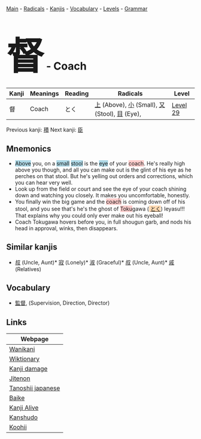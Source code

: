 <style> bigfont {font-size: 100px}</style>
[Main](../index.md) -
[Radicals](../radicals.md) -
[Kanjis](../kanjis.md) -
[Vocabulary](../vocabulary.md) -
[Levels](../levels.md) -
[Grammar](../grammar.md)
# <bigfont> 督</bigfont> - Coach 

| Kanji | Meanings | Reading | Radicals | Level |
| --- | --- | --- | --- | --- |
| 督 | Coach | とく | [上](../radicals/上.md) (Above), [小](../radicals/小.md) (Small), [又](../radicals/又.md) (Stool), [目](../radicals/目.md) (Eye),  | [Level 29](../levels/wk_level29.md) |

Previous kanji: [積](積.md) Next kanji: [臣](臣.md) 

## Mnemonics
 * <span style="background-color:#ADD8E6"> Above</span> you, on a <span style="background-color:#ADD8E6"> small</span> <span style="background-color:#ADD8E6"> stool</span> is the <span style="background-color:#ADD8E6"> eye</span> of your <span style="background-color:#ffcccb"> coach</span>. He's really high above you though, and all you can make out is the glint of his eye as he perches on that stool. But he's yelling out orders and corrections, which you can hear very well.
* Look up from the field or court and see the eye of your coach shining down and watching you closely. It makes you uncomfortable, honestly.
* You finally win the big game and the <span style="background-color:#ffcccb"> coach</span> is coming down off of his stool, and you see that's he's the ghost of <span style="background-color:#ffcccb"> Toku</span>gawa (<span style="background-color:#fed8b1"> [とく](https://jisho.org/search/とく)</span>) Ieyasu!!! That explains why you could only ever make out his eyeball!
* Coach Tokugawa hovers before you, in full shougun garb, and nods his head in approval, winks, then disappears.


## Similar kanjis
 * [叔](叔.md) (Uncle, Aunt)* [寂](寂.md) (Lonely)* [淑](淑.md) (Graceful)* [叔](叔.md) (Uncle, Aunt)* [戚](戚.md) (Relatives)


## Vocabulary
 * [監督](../vocabulary/督.md), (Supervision, Direction, Director)



## Links 

| Webpage |
| --- |
| [Wanikani          ](https://www.wanikani.com/kanji/督) |
| [Wiktionary        ](https://en.wiktionary.org/wiki/督) |
| [Kanji damage      ](http://www.kanjidamage.com/kanji/search?utf8=✓&q=督) |
| [Jitenon           ](https://jitenon.com/kanji/督) |
| [Tanoshii japanese ](https://www.tanoshiijapanese.com/dictionary/kanji.cfm?k=督) |
| [Baike             ](https://baike.baidu.com/item/督) |
| [Kanji Alive       ](https://app.kanjialive.com/督) |
| [Kanshudo          ](https://www.kanshudo.com/searchmn?q=督) |
| [Koohii            ](https://kanji.koohii.com/study/kanji/督) |
